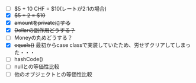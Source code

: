 -[ ] $5 + 10 CHF = $10(レートが2:1の場合)
-[x] ~~$5 * 2 = $10~~
-[x] ~~amountをprivateにする~~
-[x] ~~Dollarの副作用どうする？~~
-[ ] Moneyの丸めどうする？
-[x] ~~equals()~~ 最初からcase classで実装していたため、労せずクリアしてしまった・・・
-[ ] hashCode()
-[ ] nullとの等価性比較
-[ ] 他のオブジェクトとの等価性比較
